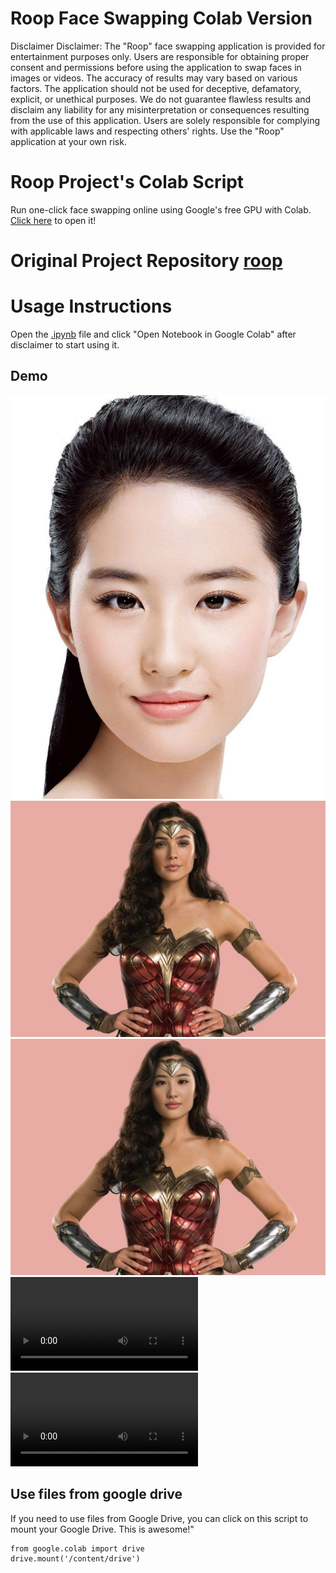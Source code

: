 # Roop Face Swapping Colab Version
Disclaimer
Disclaimer: The "Roop" face swapping application is provided for entertainment purposes only. Users are responsible for obtaining proper consent and permissions before using the application to swap faces in images or videos. The accuracy of results may vary based on various factors. The application should not be used for deceptive, defamatory, explicit, or unethical purposes. We do not guarantee flawless results and disclaim any liability for any misinterpretation or consequences resulting from the use of this application. Users are solely responsible for complying with applicable laws and respecting others' rights. Use the "Roop" application at your own risk.

# Roop Project's Colab Script
Run one-click face swapping online using Google's free GPU with Colab. [Click here](roop_colab.ipynb) to open it!

# Original Project Repository [roop](https://github.com/s0md3v/roop/)

# Usage Instructions
Open the [.ipynb](roop_colab.ipynb) file and click "Open Notebook in Google Colab" after disclaimer to start using it.

## Demo
![Source](source.jpg)
![Target](target.jpeg)
![Generated photo](out.jpg)
![Target video](target.mp4)
![Generated video](result.mp4)

## Use files from google drive
If you need to use files from Google Drive, you can click on this script to mount your Google Drive. This is awesome!"
```
from google.colab import drive
drive.mount('/content/drive')
```
